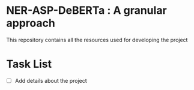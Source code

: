 # NER-ASP-DeBERTa : A granular approach

This repository contains all the resources used for developing the project

# Task List

-[ ] Add details about the project
